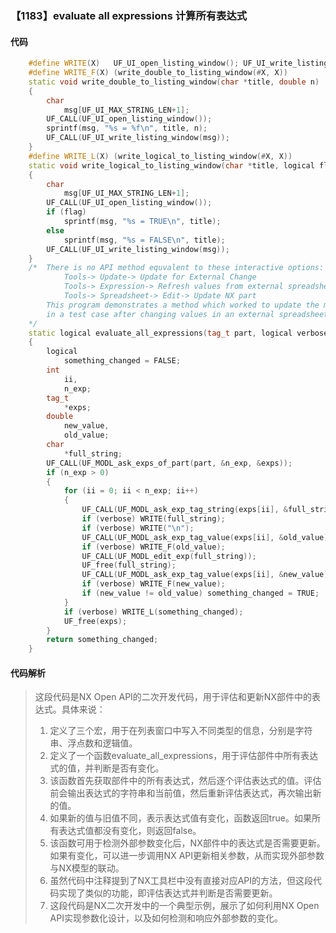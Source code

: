 ### 【1183】evaluate all expressions 计算所有表达式

#### 代码

```cpp
    #define WRITE(X)   UF_UI_open_listing_window(); UF_UI_write_listing_window(X)  
    #define WRITE_F(X) (write_double_to_listing_window(#X, X))  
    static void write_double_to_listing_window(char *title, double n)  
    {  
        char  
            msg[UF_UI_MAX_STRING_LEN+1];  
        UF_CALL(UF_UI_open_listing_window());  
        sprintf(msg, "%s = %f\n", title, n);  
        UF_CALL(UF_UI_write_listing_window(msg));  
    }  
    #define WRITE_L(X) (write_logical_to_listing_window(#X, X))  
    static void write_logical_to_listing_window(char *title, logical flag)  
    {  
        char  
            msg[UF_UI_MAX_STRING_LEN+1];  
        UF_CALL(UF_UI_open_listing_window());  
        if (flag)  
            sprintf(msg, "%s = TRUE\n", title);  
        else  
            sprintf(msg, "%s = FALSE\n", title);  
        UF_CALL(UF_UI_write_listing_window(msg));  
    }  
    /*  There is no API method equvalent to these interactive options:  
            Tools-> Update-> Update for External Change  
            Tools-> Expression-> Refresh values from external spreadsheet  
            Tools-> Spreadsheet-> Edit-> Update NX part  
        This program demonstrates a method which worked to update the model  
        in a test case after changing values in an external spreadsheet.  
    */  
    static logical evaluate_all_expressions(tag_t part, logical verbose)  
    {  
        logical  
            something_changed = FALSE;  
        int  
            ii,  
            n_exp;  
        tag_t  
            *exps;  
        double  
            new_value,  
            old_value;  
        char  
            *full_string;  
        UF_CALL(UF_MODL_ask_exps_of_part(part, &n_exp, &exps));  
        if (n_exp > 0)  
        {  
            for (ii = 0; ii < n_exp; ii++)  
            {  
                UF_CALL(UF_MODL_ask_exp_tag_string(exps[ii], &full_string));  
                if (verbose) WRITE(full_string);  
                if (verbose) WRITE("\n");  
                UF_CALL(UF_MODL_ask_exp_tag_value(exps[ii], &old_value));  
                if (verbose) WRITE_F(old_value);  
                UF_CALL(UF_MODL_edit_exp(full_string));  
                UF_free(full_string);  
                UF_CALL(UF_MODL_ask_exp_tag_value(exps[ii], &new_value));  
                if (verbose) WRITE_F(new_value);  
                if (new_value != old_value) something_changed = TRUE;  
            }  
            if (verbose) WRITE_L(something_changed);  
            UF_free(exps);  
        }  
        return something_changed;  
    }

```

#### 代码解析

> 这段代码是NX Open API的二次开发代码，用于评估和更新NX部件中的表达式。具体来说：
>
> 1. 定义了三个宏，用于在列表窗口中写入不同类型的信息，分别是字符串、浮点数和逻辑值。
> 2. 定义了一个函数evaluate_all_expressions，用于评估部件中所有表达式的值，并判断是否有变化。
> 3. 该函数首先获取部件中的所有表达式，然后逐个评估表达式的值。评估前会输出表达式的字符串和当前值，然后重新评估表达式，再次输出新的值。
> 4. 如果新的值与旧值不同，表示表达式值有变化，函数返回true。如果所有表达式值都没有变化，则返回false。
> 5. 该函数可用于检测外部参数变化后，NX部件中的表达式是否需要更新。如果有变化，可以进一步调用NX API更新相关参数，从而实现外部参数与NX模型的联动。
> 6. 虽然代码中注释提到了NX工具栏中没有直接对应API的方法，但这段代码实现了类似的功能，即评估表达式并判断是否需要更新。
> 7. 这段代码是NX二次开发中的一个典型示例，展示了如何利用NX Open API实现参数化设计，以及如何检测和响应外部参数的变化。
>
